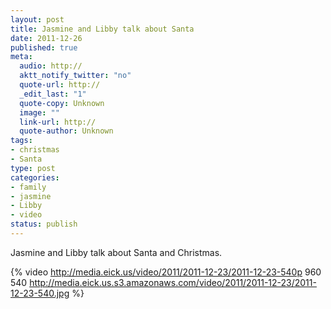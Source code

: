 ```yaml
--- 
layout: post
title: Jasmine and Libby talk about Santa
date: 2011-12-26
published: true
meta: 
  audio: http://
  aktt_notify_twitter: "no"
  quote-url: http://
  _edit_last: "1"
  quote-copy: Unknown
  image: ""
  link-url: http://
  quote-author: Unknown
tags: 
- christmas
- Santa
type: post
categories: 
- family
- jasmine
- Libby
- video
status: publish
---
```

Jasmine and Libby talk about Santa and Christmas.

{% video http://media.eick.us/video/2011/2011-12-23/2011-12-23-540p 960 540 http://media.eick.us.s3.amazonaws.com/video/2011/2011-12-23/2011-12-23-540.jpg %}

